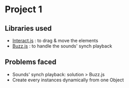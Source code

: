 # Project 1

## Libraries used

- [Interact.js](http://interactjs.io/) : to drag & move the elements
- [Buzz.js](http://buzz.jaysalvat.com/) : to handle the sounds' synch playback

## Problems faced

- Sounds' synch playback: solution > Buzz.js
- Create every instances dynamically from one Object
